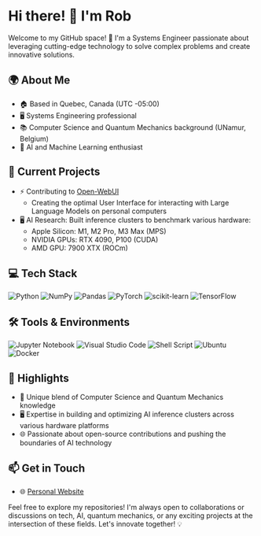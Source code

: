 # Hi there! 👋 I'm Rob

Welcome to my GitHub space! 🚀 I'm a Systems Engineer passionate about leveraging cutting-edge technology to solve complex problems and create innovative solutions.

## 🌍 About Me
- 🏠 Based in Quebec, Canada (UTC -05:00)
- 🖥️ Systems Engineering professional
- 📚 Computer Science and Quantum Mechanics background (UNamur, Belgium)
- 🧠 AI and Machine Learning enthusiast

## 🚀 Current Projects
- ⚡️ Contributing to [Open-WebUI](https://github.com/open-webui/open-webui)
  - Creating the optimal User Interface for interacting with Large Language Models on personal computers
- 🖥️ AI Research: Built inference clusters to benchmark various hardware:
  - Apple Silicon: M1, M2 Pro, M3 Max (MPS)
  - NVIDIA GPUs: RTX 4090, P100 (CUDA)
  - AMD GPU: 7900 XTX (ROCm)

## 💻 Tech Stack
![Python](https://img.shields.io/badge/Python-3776AB?style=for-the-badge&logo=python&logoColor=white)
![NumPy](https://img.shields.io/badge/numpy-%23013243.svg?style=for-the-badge&logo=numpy&logoColor=white)
![Pandas](https://img.shields.io/badge/pandas-%23150458.svg?style=for-the-badge&logo=pandas&logoColor=white)
![PyTorch](https://img.shields.io/badge/PyTorch-%23EE4C2C.svg?style=for-the-badge&logo=PyTorch&logoColor=white)
![scikit-learn](https://img.shields.io/badge/scikit--learn-%23F7931E.svg?style=for-the-badge&logo=scikit-learn&logoColor=white)
![TensorFlow](https://img.shields.io/badge/TensorFlow-%23FF6F00.svg?style=for-the-badge&logo=TensorFlow&logoColor=white)

## 🛠 Tools & Environments
![Jupyter Notebook](https://img.shields.io/badge/jupyter-%23FA0F00.svg?style=for-the-badge&logo=jupyter&logoColor=white)
![Visual Studio Code](https://img.shields.io/badge/Visual%20Studio%20Code-0078d7.svg?style=for-the-badge&logo=visual-studio-code&logoColor=white)
![Shell Script](https://img.shields.io/badge/shell_script-%23121011.svg?style=for-the-badge&logo=gnu-bash&logoColor=white)
![Ubuntu](https://img.shields.io/badge/Ubuntu-E95420?style=for-the-badge&logo=ubuntu&logoColor=white)
![Docker](https://img.shields.io/badge/docker-%230db7ed.svg?style=for-the-badge&logo=docker&logoColor=white)

## 🌟 Highlights
- 🔬 Unique blend of Computer Science and Quantum Mechanics knowledge
- 🖥️ Expertise in building and optimizing AI inference clusters across various hardware platforms
- 🌐 Passionate about open-source contributions and pushing the boundaries of AI technology

## 📫 Get in Touch
- 🌐 [Personal Website](https://kroonen.ca)

Feel free to explore my repositories! I'm always open to collaborations or discussions on tech, AI, quantum mechanics, or any exciting projects at the intersection of these fields. Let's innovate together! 💡
